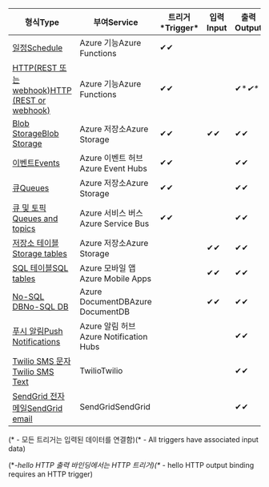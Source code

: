 | <span data-ttu-id="a4a11-101">형식</span><span class="sxs-lookup"><span data-stu-id="a4a11-101">Type</span></span> | <span data-ttu-id="a4a11-102">부여</span><span class="sxs-lookup"><span data-stu-id="a4a11-102">Service</span></span> | <span data-ttu-id="a4a11-103">트리거*</span><span class="sxs-lookup"><span data-stu-id="a4a11-103">Trigger*</span></span> | <span data-ttu-id="a4a11-104">입력</span><span class="sxs-lookup"><span data-stu-id="a4a11-104">Input</span></span> | <span data-ttu-id="a4a11-105">출력</span><span class="sxs-lookup"><span data-stu-id="a4a11-105">Output</span></span> |  
| --- | --- | --- | --- | --- |  
| [<span data-ttu-id="a4a11-106">일정</span><span class="sxs-lookup"><span data-stu-id="a4a11-106">Schedule</span></span>](../articles/azure-functions/functions-bindings-timer.md)  |<span data-ttu-id="a4a11-107">Azure 기능</span><span class="sxs-lookup"><span data-stu-id="a4a11-107">Azure Functions</span></span> |<span data-ttu-id="a4a11-108">✔</span><span class="sxs-lookup"><span data-stu-id="a4a11-108">✔</span></span> | | |  
| [<span data-ttu-id="a4a11-109">HTTP(REST 또는 webhook)</span><span class="sxs-lookup"><span data-stu-id="a4a11-109">HTTP (REST or webhook)</span></span>](../articles/azure-functions/functions-bindings-http-webhook.md) |<span data-ttu-id="a4a11-110">Azure 기능</span><span class="sxs-lookup"><span data-stu-id="a4a11-110">Azure Functions</span></span> |<span data-ttu-id="a4a11-111">✔</span><span class="sxs-lookup"><span data-stu-id="a4a11-111">✔</span></span> |  |<span data-ttu-id="a4a11-112">✔\**</span><span class="sxs-lookup"><span data-stu-id="a4a11-112">✔\**</span></span> |  
| [<span data-ttu-id="a4a11-113">Blob Storage</span><span class="sxs-lookup"><span data-stu-id="a4a11-113">Blob Storage</span></span>](../articles/azure-functions/functions-bindings-storage-blob.md) |<span data-ttu-id="a4a11-114">Azure 저장소</span><span class="sxs-lookup"><span data-stu-id="a4a11-114">Azure Storage</span></span> |<span data-ttu-id="a4a11-115">✔</span><span class="sxs-lookup"><span data-stu-id="a4a11-115">✔</span></span> |<span data-ttu-id="a4a11-116">✔</span><span class="sxs-lookup"><span data-stu-id="a4a11-116">✔</span></span> |<span data-ttu-id="a4a11-117">✔</span><span class="sxs-lookup"><span data-stu-id="a4a11-117">✔</span></span> |  
| [<span data-ttu-id="a4a11-118">이벤트</span><span class="sxs-lookup"><span data-stu-id="a4a11-118">Events</span></span>](../articles/azure-functions/functions-bindings-event-hubs.md) |<span data-ttu-id="a4a11-119">Azure 이벤트 허브</span><span class="sxs-lookup"><span data-stu-id="a4a11-119">Azure Event Hubs</span></span> |<span data-ttu-id="a4a11-120">✔</span><span class="sxs-lookup"><span data-stu-id="a4a11-120">✔</span></span> | |<span data-ttu-id="a4a11-121">✔</span><span class="sxs-lookup"><span data-stu-id="a4a11-121">✔</span></span> |  
| [<span data-ttu-id="a4a11-122">큐</span><span class="sxs-lookup"><span data-stu-id="a4a11-122">Queues</span></span>](../articles/azure-functions/functions-bindings-storage-queue.md) |<span data-ttu-id="a4a11-123">Azure 저장소</span><span class="sxs-lookup"><span data-stu-id="a4a11-123">Azure Storage</span></span> |<span data-ttu-id="a4a11-124">✔</span><span class="sxs-lookup"><span data-stu-id="a4a11-124">✔</span></span> | |<span data-ttu-id="a4a11-125">✔</span><span class="sxs-lookup"><span data-stu-id="a4a11-125">✔</span></span> |  
| [<span data-ttu-id="a4a11-126">큐 및 토픽</span><span class="sxs-lookup"><span data-stu-id="a4a11-126">Queues and topics</span></span>](../articles/azure-functions/functions-bindings-service-bus.md) |<span data-ttu-id="a4a11-127">Azure 서비스 버스</span><span class="sxs-lookup"><span data-stu-id="a4a11-127">Azure Service Bus</span></span> |<span data-ttu-id="a4a11-128">✔</span><span class="sxs-lookup"><span data-stu-id="a4a11-128">✔</span></span> | |<span data-ttu-id="a4a11-129">✔</span><span class="sxs-lookup"><span data-stu-id="a4a11-129">✔</span></span> |  
| [<span data-ttu-id="a4a11-130">저장소 테이블</span><span class="sxs-lookup"><span data-stu-id="a4a11-130">Storage tables</span></span>](../articles/azure-functions/functions-bindings-storage-table.md) |<span data-ttu-id="a4a11-131">Azure 저장소</span><span class="sxs-lookup"><span data-stu-id="a4a11-131">Azure Storage</span></span> | |<span data-ttu-id="a4a11-132">✔</span><span class="sxs-lookup"><span data-stu-id="a4a11-132">✔</span></span> |<span data-ttu-id="a4a11-133">✔</span><span class="sxs-lookup"><span data-stu-id="a4a11-133">✔</span></span> |  
| [<span data-ttu-id="a4a11-134">SQL 테이블</span><span class="sxs-lookup"><span data-stu-id="a4a11-134">SQL tables</span></span>](../articles/azure-functions/functions-bindings-mobile-apps.md) |<span data-ttu-id="a4a11-135">Azure 모바일 앱</span><span class="sxs-lookup"><span data-stu-id="a4a11-135">Azure Mobile Apps</span></span> | |<span data-ttu-id="a4a11-136">✔</span><span class="sxs-lookup"><span data-stu-id="a4a11-136">✔</span></span> |<span data-ttu-id="a4a11-137">✔</span><span class="sxs-lookup"><span data-stu-id="a4a11-137">✔</span></span> |  
| [<span data-ttu-id="a4a11-138">No-SQL DB</span><span class="sxs-lookup"><span data-stu-id="a4a11-138">No-SQL DB</span></span>](../articles/azure-functions/functions-bindings-documentdb.md) | <span data-ttu-id="a4a11-139">Azure DocumentDB</span><span class="sxs-lookup"><span data-stu-id="a4a11-139">Azure DocumentDB</span></span> | |<span data-ttu-id="a4a11-140">✔</span><span class="sxs-lookup"><span data-stu-id="a4a11-140">✔</span></span> |<span data-ttu-id="a4a11-141">✔</span><span class="sxs-lookup"><span data-stu-id="a4a11-141">✔</span></span> |  
| [<span data-ttu-id="a4a11-142">푸시 알림</span><span class="sxs-lookup"><span data-stu-id="a4a11-142">Push Notifications</span></span>](../articles/azure-functions/functions-bindings-notification-hubs.md) |<span data-ttu-id="a4a11-143">Azure 알림 허브</span><span class="sxs-lookup"><span data-stu-id="a4a11-143">Azure Notification Hubs</span></span> | | |<span data-ttu-id="a4a11-144">✔</span><span class="sxs-lookup"><span data-stu-id="a4a11-144">✔</span></span> |  
| [<span data-ttu-id="a4a11-145">Twilio SMS 문자</span><span class="sxs-lookup"><span data-stu-id="a4a11-145">Twilio SMS Text</span></span>](../articles/azure-functions/functions-bindings-twilio.md) |<span data-ttu-id="a4a11-146">Twilio</span><span class="sxs-lookup"><span data-stu-id="a4a11-146">Twilio</span></span> | | |<span data-ttu-id="a4a11-147">✔</span><span class="sxs-lookup"><span data-stu-id="a4a11-147">✔</span></span> |
| [<span data-ttu-id="a4a11-148">SendGrid 전자 메일</span><span class="sxs-lookup"><span data-stu-id="a4a11-148">SendGrid email</span></span>](../articles/azure-functions/functions-bindings-sendgrid.md) | <span data-ttu-id="a4a11-149">SendGrid</span><span class="sxs-lookup"><span data-stu-id="a4a11-149">SendGrid</span></span> | | |<span data-ttu-id="a4a11-150">✔</span><span class="sxs-lookup"><span data-stu-id="a4a11-150">✔</span></span> |

<span data-ttu-id="a4a11-151">(\* - 모든 트리거는 입력된 데이터를 연결함)</span><span class="sxs-lookup"><span data-stu-id="a4a11-151">(\* - All triggers have associated input data)</span></span>

<span data-ttu-id="a4a11-152">(\**-hello HTTP 출력 바인딩에서는 HTTP 트리거)</span><span class="sxs-lookup"><span data-stu-id="a4a11-152">(\** - hello HTTP output binding requires an HTTP trigger)</span></span>


